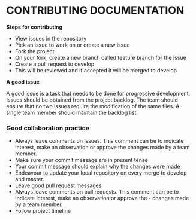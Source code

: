 # CONTRIBUTING DOCUMENTATION
**Steps for contributing**

- View issues in the repository
- Pick an issue to work on or create a new issue
- Fork the project
- On your fork, create a new branch called feature branch for the issue
- Create a pull request to develop
- This will be reviewed and if accepted it will be merged to develop

**A good issue**

A good issue is a task that needs to be done for progressive development. Issues should be obtained from the project backlog. The team should ensure that no two issues require the modification of the same files. A single team member should maintain the backlog list.

### Good collaboration practice
- Always leave comments on issues. This comment can be to indicate interest, make an observation or approve the changes made by a team member.
- Make sure your commit message are in present tense
- Your commit message should explain why the changes were made
- Endeavour to update your local repository on every merge to develop and master.
- Leave good pull request messages
- Always leave comments on pull requests. This comment can be to indicate interest, make an observation or approve the - changes made by a team member.
- Follow project timeline